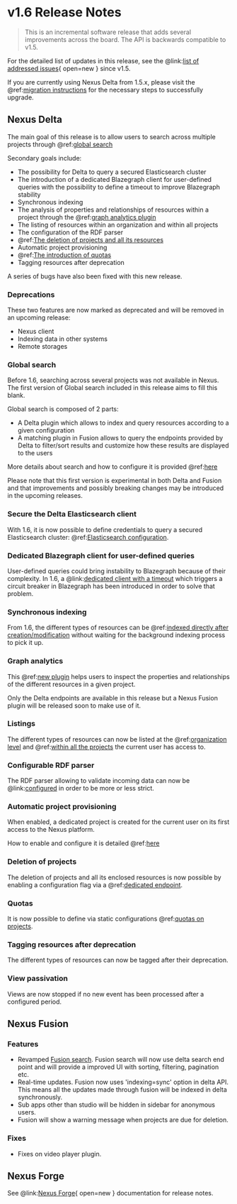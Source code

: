 # v1.6 Release Notes

> This is an incremental software release that adds several improvements across the board. The API is backwards
> compatible to v1.5.

For the detailed list of updates in this release, see the
@link:[list of addressed issues](https://github.com/BlueBrain/nexus/issues?q=is%3Aissue+is%3Aclosed+created%3A2021-05-01..2021-10-13+){ open=new }
since v1.5.

If you are currently using Nexus Delta from 1.5.x, please
visit the @ref:[migration instructions](v1.5-to-v1.6-migration.md) for the necessary steps to successfully upgrade.

## Nexus Delta

The main goal of this release is to allow users to search across multiple projects through @ref:[global search](../getting-started/running-nexus/search-configuration.md)

Secondary goals include:

- The possibility for Delta to query a secured Elasticsearch cluster
- The introduction of a dedicated Blazegraph client for user-defined queries with the possibility to define a timeout to improve Blazegraph stability
- Synchronous indexing
- The analysis of properties and relationships of resources within a project through the @ref:[graph analytics plugin](../delta/api/graph-analytics-api.md)
- The listing of resources within an organization and within all projects
- The configuration of the RDF parser
- @ref:[The deletion of projects and all its resources](../delta/api/projects-api.md#delete)
- Automatic project provisioning
- @ref:[The introduction of quotas](../delta/api/quotas.md)
- Tagging resources after deprecation

A series of bugs have also been fixed with this new release.

### Deprecations

These two features are now marked as deprecated and will be removed in an upcoming release:

- Nexus client
- Indexing data in other systems
- Remote storages

### Global search

Before 1.6, searching across several projects was not available in Nexus. The first version of Global search included in this release
aims to fill this blank.

Global search is composed of 2 parts:

- A Delta plugin which allows to index and query resources according to a given configuration
- A matching plugin in Fusion allows to query the endpoints provided by Delta to filter/sort results and customize how these results are displayed to the users

More details about search and how to configure it is provided @ref:[here](../getting-started/running-nexus/search-configuration.md)

Please note that this first version is experimental in both Delta and Fusion and that improvements and possibly breaking
changes may be introduced in the upcoming releases.

### Secure the Delta Elasticsearch client

With 1.6, it is now possible to define credentials to query a secured Elasticsearch cluster: @ref:[Elasticsearch configuration](../getting-started/running-nexus/configuration/index.md#elasticsearch-views-plugin-configuration).

### Dedicated Blazegraph client for user-defined queries

User-defined queries could bring instability to Blazegraph because of their complexity. In 1.6, a @link:[dedicated client with a timeout](https://github.com/BlueBrain/nexus/blob/$git.branch$/delta/plugins/blazegraph/src/main/resources/blazegraph.conf#L34) which triggers a circuit breaker in Blazegraph has been introduced in order to solve that problem.

### Synchronous indexing

From 1.6, the different types of resources can be @ref:[indexed directly after creation/modification](../delta/api/resources-api.md#indexing) without waiting for the background indexing process to pick it up.

### Graph analytics

This @ref:[new plugin](../delta/api/graph-analytics-api.md) helps users to inspect the properties and relationships of the different resources in a given project.

Only the Delta endpoints are available in this release but a Nexus Fusion plugin will be released soon to make use of it.

### Listings

The different types of resources can now be listed at the @ref:[organization level](../delta/api/resources-api.md#within-an-organization) and @ref:[within all the projects](../delta/api/resources-api.md#within-all-projects) the current user has access to.

### Configurable RDF parser

The RDF parser allowing to validate incoming data can now be @link:[configured](https://github.com/BlueBrain/nexus/blob/$git.branch$/delta/app/src/main/resources/app.conf#L83) in order to be more or less strict.

### Automatic project provisioning

When enabled, a dedicated project is created for the current user on its first access to the Nexus platform.

How to enable and configure it is detailed @ref:[here](../getting-started/running-nexus/configuration/index.md#automatic-project-provisioning)

### Deletion of projects

The deletion of projects and all its enclosed resources is now possible by enabling a configuration flag via a @ref:[dedicated endpoint](../delta/api/projects-api.md#delete).

### Quotas

It is now possible to define via static configurations @ref:[quotas on projects](../delta/api/quotas.md).

### Tagging resources after deprecation

The different types of resources can now be tagged after their deprecation.

### View passivation

Views are now stopped if no new event has been processed after a configured period.

## Nexus Fusion

### Features

- Revamped [Fusion search](https://github.com/BlueBrain/nexus/blob/$git.branch$/docs/src/main/paradox/docs/fusion/search.md). Fusion search will now use delta search end point and will provide a improved UI with sorting, filtering, pagination etc.
- Real-time updates. Fusion now uses 'indexing=sync' option in delta API. This means all the updates made through fusion will be indexed in delta synchronously.
- Sub apps other than studio will be hidden in sidebar for anonymous users.
- Fusion will show a warning message when projects are due for deletion.

### Fixes

- Fixes on video player plugin.

## Nexus Forge

See @link:[Nexus Forge](https://nexus-forge.readthedocs.io/en/latest/index.html){ open=new } documentation for release notes.
